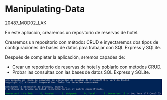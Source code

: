# Manipulating-Data
20487_MOD02_LAK

En este apliación, crearemos un repositorio de reservas de hotel.

Crearemos un repositorio con métodos CRUD e inyectaremos dos tipos de configuraciones de bases de datos para trabajar con SQL Express y SQLite.

Después de completar la aplicación, seremos capades de:

- Crear un repositorio de reservas de hotel y poblarlo con métodos CRUD.
- Probar las consultas con las bases de datos SQL Express y SQLite.



![20487D_Images](https://github.com/ialcaidef/Manipulating-Data/blob/master/DAL.Test/01.png)
